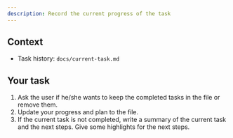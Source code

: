 ```yaml
---
description: Record the current progress of the task
---
```


## Context

- Task history: `docs/current-task.md`

## Your task

1. Ask the user if he/she wants to keep the completed tasks in the file or remove them.
2. Update your progress and plan to the file.
3. If the current task is not completed, write a summary of the current task and the next steps. Give some highlights for the next steps.
